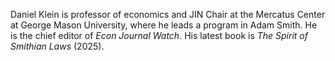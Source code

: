 Daniel Klein is professor of economics and JIN Chair at the Mercatus Center at George Mason University, where he leads a
program in Adam Smith. He is the chief editor of *Econ Journal Watch*. His latest book is *The Spirit of Smithian Laws*
(2025).
